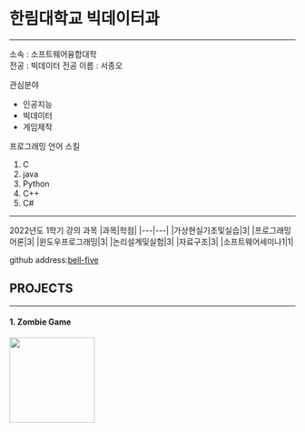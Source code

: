 # 한림대학교 빅데이터과 
---
소속 : 소프트웨어융합대학    
전공 : 빅데이터 전공
이름 : 서종오

관심분야   
* 인공지능
* 빅데이터
* 게임제작   

프로그래밍 언어 스킬
1. C
2. java
3. Python
4. C++
5. C#

---------
2022년도 1학기 강의 과목
|과목|학점|
|---|---|
|가상현실기초및실습|3|
|프로그래밍어론|3|
|윈도우프로그래밍|3|
|논리설계및실험|3|
|자료구조|3|
|소프트웨어세미나1|1|

github address:[bell-five][github]

[github]:http://github.com/bell-five

## PROJECTS
----
#### 1. Zombie Game

<img src = zombiegame1.jpg height = 150 widht = 150>

